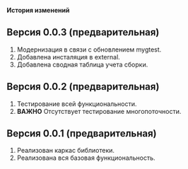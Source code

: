 
**История изменений**  

**Версия 0.0.3 (предварительная)**  
----------------------------------
1) Модернизация в связи с обновлением mygtest.  
2) Добавлена инсталяция в external.  
3) Добавлена сводная таблица учета сборки.  


**Версия 0.0.2 (предварительная)**  
----------------------------------
1) Тестирование всей функциональности.   
2) **ВАЖНО** Отсутствует тестирование многопоточности.  


**Версия 0.0.1 (предварительная)**  
----------------------------------
1) Реализован каркас библиотеки.  
2) Реализована вся базовая функциональность.  





